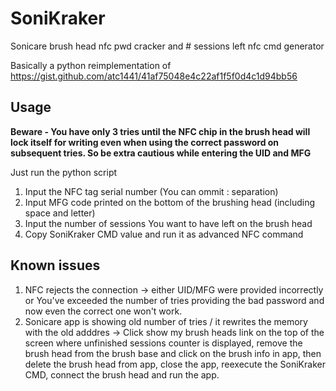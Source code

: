 # SoniKraker
Sonicare brush head nfc pwd cracker and # sessions left nfc cmd generator

Basically a python reimplementation of https://gist.github.com/atc1441/41af75048e4c22af1f5f0d4c1d94bb56

## Usage
**Beware - You have only 3 tries until the NFC chip in the brush head will lock itself for writing even when using the correct password on subsequent tries. So be extra cautious while entering the UID and MFG**

Just run the python script

1. Input the NFC tag serial number (You can ommit : separation)
2. Input MFG code printed on the bottom of the brushing head (including space and letter)
3. Input the number of sessions You want to have left on the brush head
4. Copy SoniKraker CMD value and run it as advanced NFC command

## Known issues
1. NFC rejects the connection -> either UID/MFG were provided incorrectly or You've exceeded the number of tries providing the bad password and now even the correct one won't work.
2. Sonicare app is showing old number of tries / it rewrites the memory with the old adddres -> Click show my brush heads link on the top of the screen where unfinished sessions counter is displayed, remove the brush head from the brush base and click on the brush info in app, then delete the brush head from app, close the app, reexecute the SoniKraker CMD, connect the brush head and run the app.
